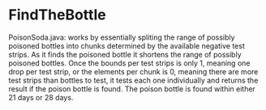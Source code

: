 # FindTheBottle
PoisonSoda.java: works by essentially spliting the range of possibly poisoned bottles into chunks determined by the available negative test strips. As it finds the poisoned bottle it shortens the range of possibly poisoned bottles. Once the bounds per test strips is only 1, meaning one drop per test strip, or the elements per chunk is 0, meaning there are more test strips than bottles to test, it tests each one individually and returns the result if the poison bottle is found. The poison bottle is found within either 21 days or 28 days. 
